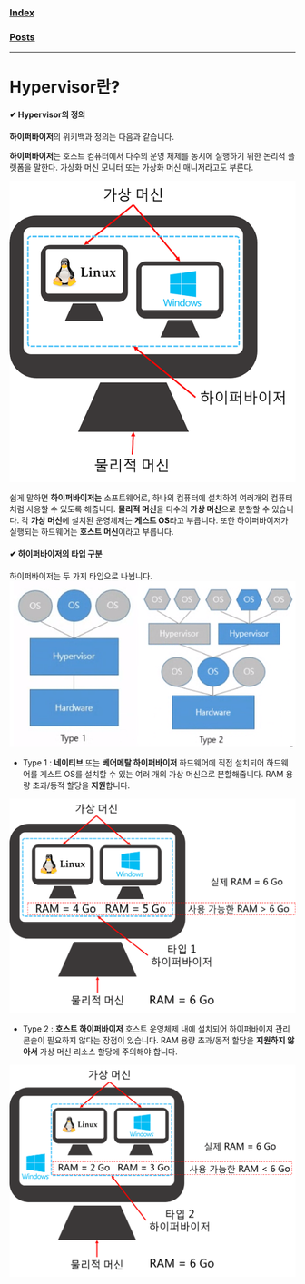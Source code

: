 ### [Index](README.md)

### [Posts](../POSTS.md)

----------------------

# Hypervisor란?
   

#### ✔ Hypervisor의 정의

**하이퍼바이저**의 위키백과 정의는 다음과 같습니다.

**하이퍼바이저**는 호스트 컴퓨터에서 다수의 운영 체제를 동시에 실행하기 위한 논리적 플랫폼을 말한다. 가상화 머신 모니터 또는 가상화 머신 매니저라고도 부른다.
   

![하이퍼바이저](../images/hypervisor.png "하이퍼바이저")

쉽게 말하면 **하이퍼바이저는** 소프트웨어로, 하나의 컴퓨터에 설치하여 여러개의 컴퓨터처럼 사용할 수 있도록 해줍니다. 
**물리적 머신**을 다수의 **가상 머신**으로 분할할 수 있습니다. 각 **가상 머신**에 설치된 운영체제는 **게스트 OS**라고 부릅니다. 또한 하이퍼바이저가 실행되는 하드웨어는 **호스트 머신**이라고 부릅니다.

#### ✔ 하이퍼바이저의 타입 구분

하이퍼바이저는 두 가지 타입으로 나뉩니다.
![하이퍼바이저 타입 구분](../images/hypervisor%20type.png "하이퍼바이저 타입 구분")

- Type 1
: **네이티브** 또는 **베어메탈 하이퍼바이저**
하드웨어에 직접 설치되어 하드웨어를 게스트 OS를 설치할 수 있는 여러 개의 가상 머신으로 분할해줍니다.
RAM 용량 초과/동적 할당을 **지원**합니다.

![하이퍼바이저 타입1](../images/hypervisor%20type1.png "하이퍼바이저 타입 1")
   

- Type 2
: **호스트 하이퍼바이저**
호스트 운영체제 내에 설치되어 하이퍼바이저 관리 콘솔이 필요하지 않다는 장점이 있습니다.
RAM 용량 초과/동적 할당을 **지원하지 않아서** 가상 머신 리소스 할당에 주의해야 합니다.

![하이퍼바이저 타입2](../images/hypervisor%20type2.png "하이퍼바이저 타입 2")
